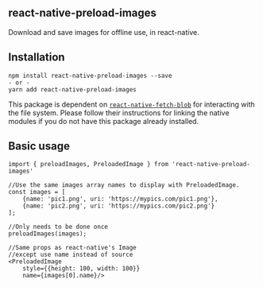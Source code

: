 ## react-native-preload-images
Download and save images for offline use, in react-native.

## Installation

    npm install react-native-preload-images --save
    - or -
    yarn add react-native-preload-images

This package is dependent on [`react-native-fetch-blob`](https://github.com/wkh237/react-native-fetch-blob#installation) for interacting with the file system. Please follow their instructions for linking the native modules if you do not have this package already installed.

## Basic usage

    import { preloadImages, PreloadedImage } from 'react-native-preload-images'

    //Use the same images array names to display with PreloadedImage.
    const images = [
        {name: 'pic1.png', uri: 'https://mypics.com/pic1.png'},
        {name: 'pic2.png', uri: 'https://mypics.com/pic2.png'}    
    ];
    
    //Only needs to be done once
    preloadImages(images);

    //Same props as react-native's Image 
    //except use name instead of source
    <PreloadedImage
        style={{height: 100, width: 100}}
        name={images[0].name}/>
